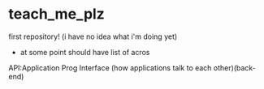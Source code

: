# teach_me_plz
first repository! (i have no idea what i'm doing yet)

* at some point should have list of acros

API:Application Prog Interface (how applications talk to each other)(back-end)
